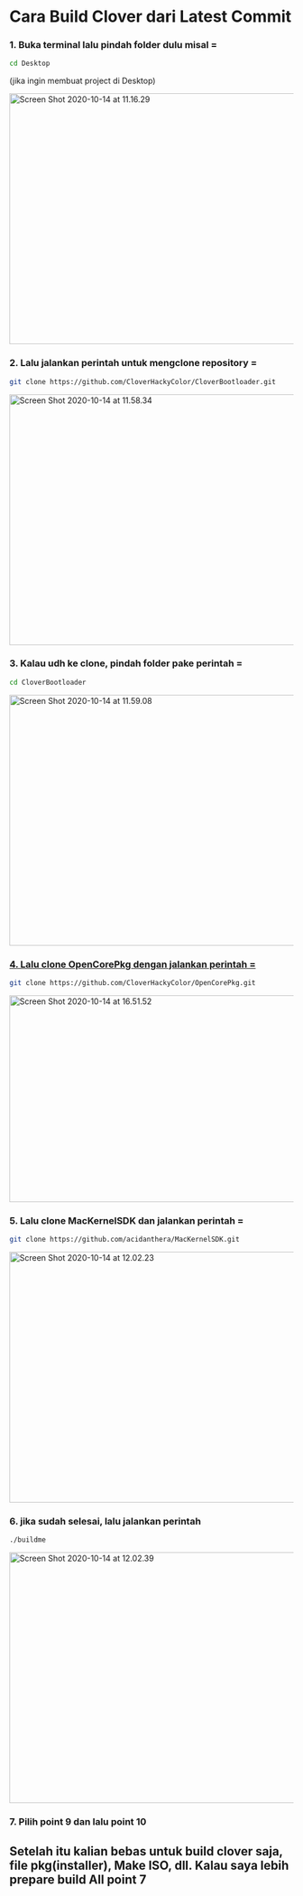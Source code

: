 # Cara Build Clover dari Latest Commit

### 1. Buka terminal lalu pindah folder dulu misal =

```sh
cd Desktop 
```
(jika ingin membuat project di Desktop)


<img src="https://live.staticflickr.com/65535/50475520613_1930bae621_z.jpg" width="640" height="444" alt="Screen Shot 2020-10-14 at 11.16.29">
  

### 2. Lalu jalankan perintah untuk mengclone repository = 

```sh
git clone https://github.com/CloverHackyColor/CloverBootloader.git
```

<a data-flickr-embed="true" href="https://www.flickr.com/photos/190618401@N03/50476457997/in/dateposted-public/" title="Screen Shot 2020-10-14 at 11.58.34"><img src="https://live.staticflickr.com/65535/50476457997_4d9765da66_z.jpg" width="640" height="444" alt="Screen Shot 2020-10-14 at 11.58.34"></a>


### 3. Kalau udh ke clone, pindah folder pake perintah =

```sh
cd CloverBootloader
```

<a data-flickr-embed="true" href="https://www.flickr.com/photos/190618401@N03/50476457712/in/dateposted-public/" title="Screen Shot 2020-10-14 at 11.59.08"><img src="https://live.staticflickr.com/65535/50476457712_15a87b6e80_z.jpg" width="640" height="444" alt="Screen Shot 2020-10-14 at 11.59.08">
  

### 4. Lalu clone OpenCorePkg dengan jalankan perintah = 

```sh
git clone https://github.com/CloverHackyColor/OpenCorePkg.git
```

<a data-flickr-embed="true" href="https://www.flickr.com/photos/190618401@N03/50478462747/in/dateposted-public/" title="Screen Shot 2020-10-14 at 16.51.52"><img src="https://live.staticflickr.com/65535/50478462747_236a42873f_z.jpg" width="640" height="366" alt="Screen Shot 2020-10-14 at 16.51.52"></a>


### 5. Lalu clone MacKernelSDK dan jalankan perintah = 

```sh
git clone https://github.com/acidanthera/MacKernelSDK.git
```

<a data-flickr-embed="true" href="https://www.flickr.com/photos/190618401@N03/50476457652/in/dateposted-public/" title="Screen Shot 2020-10-14 at 12.02.23"><img src="https://live.staticflickr.com/65535/50476457652_3df370f5a0_z.jpg" width="640" height="444" alt="Screen Shot 2020-10-14 at 12.02.23"></a>


### 6. jika sudah selesai, lalu jalankan perintah 

```sh
./buildme
```

<a data-flickr-embed="true" href="https://www.flickr.com/photos/190618401@N03/50476304901/in/dateposted-public/" title="Screen Shot 2020-10-14 at 12.02.39"><img src="https://live.staticflickr.com/65535/50476304901_47cdf13ed4_z.jpg" width="640" height="444" alt="Screen Shot 2020-10-14 at 12.02.39"></a>

### 7. Pilih point 9 dan lalu point 10 

## Setelah itu kalian bebas untuk build clover saja, file pkg(installer), Make ISO, dll. Kalau saya lebih prepare build All point 7
